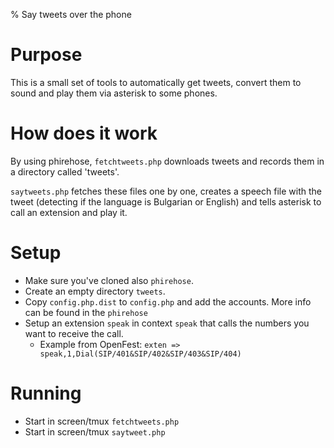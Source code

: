 % Say tweets over the phone

# Purpose

This is a small set of tools to automatically get tweets, convert them to sound and play them via asterisk to some phones.

# How does it work

By using phirehose, `fetchtweets.php` downloads tweets and records them in a directory called 'tweets'.

`saytweets.php` fetches these files one by one, creates a speech file with the tweet (detecting if the language is Bulgarian or English) and tells asterisk to call an extension and play it.

# Setup

* Make sure you've cloned also `phirehose`.
* Create an empty directory `tweets`.
* Copy `config.php.dist` to `config.php` and add the accounts. More info can be found in the `phirehose`
* Setup an extension `speak` in context `speak` that calls the numbers you want to receive the call.
	* Example from OpenFest: `exten => speak,1,Dial(SIP/401&SIP/402&SIP/403&SIP/404)`

# Running

* Start in screen/tmux `fetchtweets.php`
* Start in screen/tmux `saytweet.php`


